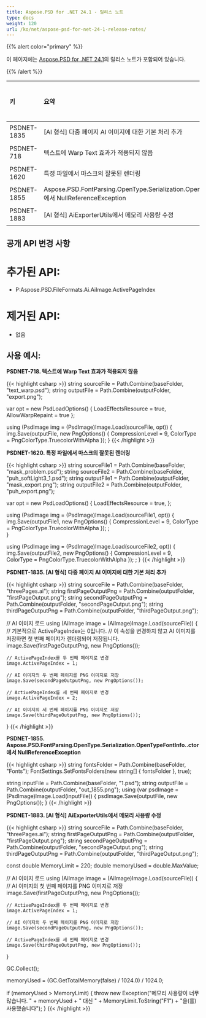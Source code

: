```yaml
---
title: Aspose.PSD for .NET 24.1 - 릴리스 노트
type: docs
weight: 120
url: /ko/net/aspose-psd-for-net-24-1-release-notes/
---
```


{{% alert color="primary" %}}

이 페이지에는 [Aspose.PSD for .NET 24.1](https://www.nuget.org/packages/Aspose.PSD/)의 릴리스 노트가 포함되어 있습니다.

{{% /alert %}}

| **키**      | **요약**                                                                                           | **카테고리** |
|:------------|:--------------------------------------------------------------------------------------------------|:------------|
| PSDNET-1835 | [AI 형식] 다중 페이지 AI 이미지에 대한 기본 처리 추가                                           |   기능      |
| PSDNET-718  | 텍스트에 Warp Text 효과가 적용되지 않음                                                          |     버그    |
| PSDNET-1620 | 특정 파일에서 마스크의 잘못된 렌더링                                                             |     버그    |
| PSDNET-1855 | Aspose.PSD.FontParsing.OpenType.Serialization.OpenTypeFontInfo..ctor에서 NullReferenceException |     버그    |
| PSDNET-1883 | [AI 형식] AiExporterUtils에서 메모리 사용량 수정                                                   |     버그    |



## **공개 API 변경 사항**
# **추가된 API:**
- P:Aspose.PSD.FileFormats.Ai.AiImage.ActivePageIndex

# **제거된 API:**
- 없음


## **사용 예시:**

**PSDNET-718. 텍스트에 Warp Text 효과가 적용되지 않음**

{{< highlight csharp >}}
string sourceFile = Path.Combine(baseFolder, "text_warp.psd");
string outputFile = Path.Combine(outputFolder, "export.png");

var opt = new PsdLoadOptions()
{
    LoadEffectsResource = true,
    AllowWarpRepaint = true
};

using (PsdImage img = (PsdImage)Image.Load(sourceFile, opt))
{
    img.Save(outputFile, new PngOptions() { CompressionLevel = 9, ColorType = PngColorType.TruecolorWithAlpha });
}
{{< /highlight >}}

**PSDNET-1620. 특정 파일에서 마스크의 잘못된 렌더링**

{{< highlight csharp >}}
string sourceFile1 = Path.Combine(baseFolder, "mask_problem.psd");
string sourceFile2 = Path.Combine(baseFolder, "puh_softLight3_1.psd");
string outputFile1 = Path.Combine(outputFolder, "mask_export.png");
string outputFile2 = Path.Combine(outputFolder, "puh_export.png");

var opt = new PsdLoadOptions()
{
    LoadEffectsResource = true,
};

using (PsdImage img = (PsdImage)Image.Load(sourceFile1, opt))
{
    img.Save(outputFile1, new PngOptions() { CompressionLevel = 9, ColorType = PngColorType.TruecolorWithAlpha }); ;                
}

using (PsdImage img = (PsdImage)Image.Load(sourceFile2, opt))
{
    img.Save(outputFile2, new PngOptions() { CompressionLevel = 9, ColorType = PngColorType.TruecolorWithAlpha }); ;
}
{{< /highlight >}}

**PSDNET-1835. [AI 형식] 다중 페이지 AI 이미지에 대한 기본 처리 추가**

{{< highlight csharp >}}
string sourceFile = Path.Combine(baseFolder, "threePages.ai");
string firstPageOutputPng = Path.Combine(outputFolder, "firstPageOutput.png");
string secondPageOutputPng = Path.Combine(outputFolder, "secondPageOutput.png");
string thirdPageOutputPng = Path.Combine(outputFolder, "thirdPageOutput.png");

// AI 이미지 로드
using (AiImage image = (AiImage)Image.Load(sourceFile))
{
    // 기본적으로 ActivePageIndex는 0입니다.
    // 이 속성을 변경하지 않고 AI 이미지를 저장하면 첫 번째 페이지가 렌더링되어 저장됩니다.
    image.Save(firstPageOutputPng, new PngOptions());

    // ActivePageIndex를 두 번째 페이지로 변경
    image.ActivePageIndex = 1;

    // AI 이미지의 두 번째 페이지를 PNG 이미지로 저장
    image.Save(secondPageOutputPng, new PngOptions());

    // ActivePageIndex를 세 번째 페이지로 변경
    image.ActivePageIndex = 2;

    // AI 이미지의 세 번째 페이지를 PNG 이미지로 저장
    image.Save(thirdPageOutputPng, new PngOptions());
}
{{< /highlight >}}

**PSDNET-1855. Aspose.PSD.FontParsing.OpenType.Serialization.OpenTypeFontInfo..ctor에서 NullReferenceException**

{{< highlight csharp >}}
string fontsFolder = Path.Combine(baseFolder, "Fonts");
FontSettings.SetFontsFolders(new string[] { fontsFolder }, true);

string inputFile = Path.Combine(baseFolder, "1.psd");
string outputFile = Path.Combine(outputFolder, "out_1855.png");
using (var psdImage = (PsdImage)Image.Load(inputFile))
{
    psdImage.Save(outputFile, new PngOptions());
}
{{< /highlight >}}

**PSDNET-1883. [AI 형식] AiExporterUtils에서 메모리 사용량 수정**

{{< highlight csharp >}}
string sourceFile = Path.Combine(baseFolder, "threePages.ai");
string firstPageOutputPng = Path.Combine(outputFolder, "firstPageOutput.png");
string secondPageOutputPng = Path.Combine(outputFolder, "secondPageOutput.png");
string thirdPageOutputPng = Path.Combine(outputFolder, "thirdPageOutput.png");

const double MemoryLimit = 220;
double memoryUsed = double.MaxValue;

// AI 이미지 로드
using (AiImage image = (AiImage)Image.Load(sourceFile))
{
    // AI 이미지의 첫 번째 페이지를 PNG 이미지로 저장
    image.Save(firstPageOutputPng, new PngOptions());

    // ActivePageIndex를 두 번째 페이지로 변경
    image.ActivePageIndex = 1;

    // AI 이미지의 두 번째 페이지를 PNG 이미지로 저장
    image.Save(secondPageOutputPng, new PngOptions());

    // ActivePageIndex를 세 번째 페이지로 변경
    image.Save(thirdPageOutputPng, new PngOptions());
}

GC.Collect();

memoryUsed = (GC.GetTotalMemory(false) / 1024.0) / 1024.0;

if (memoryUsed > MemoryLimit)
{
    throw new Exception("메모리 사용량이 너무 많습니다. " + memoryUsed + " 대신 " + MemoryLimit.ToString("F1") + "을(를) 사용했습니다");
}
{{< /highlight >}}
